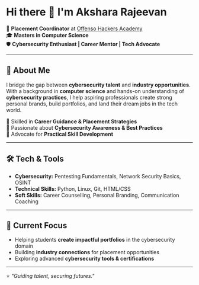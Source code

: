 # Hi there 👋 I'm Akshara Rajeevan  

💼 **Placement Coordinator** at [Offenso Hackers Academy](https://calicut.offensoacademy.com)  
🎓 **Masters in Computer Science**  
🛡 **Cybersecurity Enthusiast | Career Mentor | Tech Advocate**  

---

## 🚀 About Me
I bridge the gap between **cybersecurity talent** and **industry opportunities**.  
With a background in **computer science** and hands-on understanding of **cybersecurity practices**, I help aspiring professionals create strong personal brands, build portfolios, and land their dream jobs in the tech world.  

🔹 Skilled in **Career Guidance & Placement Strategies**  
🔹 Passionate about **Cybersecurity Awareness & Best Practices**  
🔹 Advocate for **Practical Skill Development**  

---

## 🛠 Tech & Tools
- **Cybersecurity:** Pentesting Fundamentals, Network Security Basics, OSINT  
- **Technical Skills:** Python, Linux, Git, HTML/CSS  
- **Soft Skills:** Career Counselling, Personal Branding, Communication Coaching  

---

## 📌 Current Focus
- Helping students **create impactful portfolios** in the cybersecurity domain  
- Building **industry connections** for placement opportunities  
- Exploring advanced **cybersecurity tools & certifications**  
 

---

⭐ *"Guiding talent, securing futures."*  
